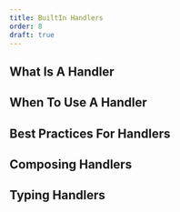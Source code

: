 ```yaml
---
title: BuiltIn Handlers
order: 8
draft: true
---
```



## What Is A Handler

## When To Use A Handler

## Best Practices For Handlers

## Composing Handlers

## Typing Handlers
